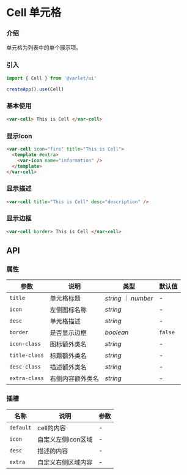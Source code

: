 # Cell 单元格

### 介绍

单元格为列表中的单个展示项。

### 引入

```js
import { Cell } from '@varlet/ui'

createApp().use(Cell)
```

### 基本使用

```html
<var-cell> This is Cell </var-cell>
```

### 显示Icon
```html
<var-cell icon="fire" title="This is Cell">
  <template #extra>
    <var-icon name="information" />
  </template>
</var-cell>
```

### 显示描述
```html
<var-cell title="This is Cell" desc="description" />
```

### 显示边框
```html
<var-cell border> This is Cell </var-cell>
```

## API

### 属性

| 参数 | 说明 | 类型 | 默认值 |
| ----- | -------------- | -------- | ---------- |
| `title	` | 单元格标题	| _string_ ｜ _number_ | - |
| `icon` | 左侧图标名称 | _string_ | - |
| `desc` | 单元格描述 | _string_ | - |
| `border` | 是否显示边框 | _boolean_ | `false` |
| `icon-class` | 图标额外类名 | _string_ | - |
| `title-class` | 标题额外类名 | _string_ | - |
| `desc-class` | 描述额外类名 | _string_ | - |
| `extra-class` | 右侧内容额外类名 | _string_ | - |

### 插槽

| 名称 | 说明 | 参数 |
| ----- | -------------- | -------- |
| `default` | cell的内容 | - |
| `icon` | 自定义左侧icon区域 | - |
| `desc` | 描述的内容 | - |
| `extra` | 自定义右侧区域内容 | - |
